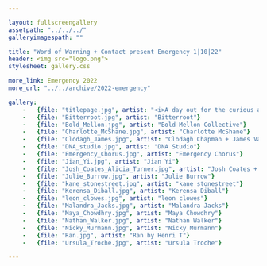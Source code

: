 ```yaml
---

layout: fullscreengallery
assetpath: "../../../"
galleryimagespath: ""

title: "Word of Warning + Contact present Emergency 1|10|22"
header: <img src="logo.png">
stylesheet: gallery.css

more_link: Emergency 2022
more_url: "../../archive/2022-emergency"

gallery:
    -   {file: "titlepage.jpg", artist: "<i>A day out for the curious at Contact, Sat 1 Oct 2022</i> · Tania Camara"}
    -   {file: "Bitterroot.jpg", artist: "Bitterroot"}
    -   {file: "Bold_Mellon.jpg", artist: "Bold Mellon Collective"} 
    -   {file: "Charlotte_McShane.jpg", artist: "Charlotte McShane"} 
    -   {file: "Clodagh_James.jpg", artist: "Clodagh Chapman + James Varney"} 
    -   {file: "DNA_studio.jpg", artist: "DNA Studio"}
    -   {file: "Emergency_Chorus.jpg", artist: "Emergency Chorus"}
    -   {file: "Jian_Yi.jpg", artist: "Jian Yi"}
    -   {file: "Josh_Coates_Alicia_Turner.jpg", artist: "Josh Coates + Alicia Turner"}
    -   {file: "Julie_Burrow.jpg", artist: "Julie Burrow"}
    -   {file: "kane_stonestreet.jpg", artist: "kane stonestreet"}
    -   {file: "Kerensa_Diball.jpg", artist: "Kerensa Diball"}
    -   {file: "leon_clowes.jpg", artist: "leon clowes"}
    -   {file: "Malandra_Jacks.jpg", artist: "Malandra Jacks"}
    -   {file: "Maya_Chowdhry.jpg", artist: "Maya Chowdhry"}
    -   {file: "Nathan_Walker.jpg", artist: "Nathan Walker"}
    -   {file: "Nicky_Murmann.jpg", artist: "Nicky Murmann"}
    -   {file: "Ran.jpg", artist: "Ran by Henri T"}
    -   {file: "Ursula_Troche.jpg", artist: "Ursula Troche"}

---
```

